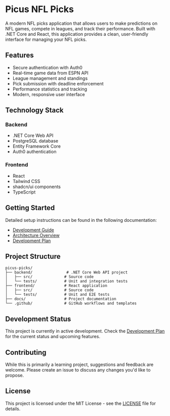 # Picus NFL Picks

A modern NFL picks application that allows users to make predictions on NFL games, compete in leagues, and track their performance. Built with .NET Core and React, this application provides a clean, user-friendly interface for managing your NFL picks.

## Features

- Secure authentication with Auth0
- Real-time game data from ESPN API
- League management and standings
- Pick submission with deadline enforcement
- Performance statistics and tracking
- Modern, responsive user interface

## Technology Stack

### Backend
- .NET Core Web API
- PostgreSQL database
- Entity Framework Core
- Auth0 authentication

### Frontend
- React
- Tailwind CSS
- shadcn/ui components
- TypeScript

## Getting Started

Detailed setup instructions can be found in the following documentation:

- [Development Guide](docs/HOW-TO.md)
- [Architecture Overview](docs/ARCHITECTURE.md)
- [Development Plan](docs/PLAN.md)

## Project Structure

```
picus-picks/
├── backend/               # .NET Core Web API project
│   ├── src/              # Source code
│   └── tests/            # Unit and integration tests
├── frontend/             # React application
│   ├── src/              # Source code
│   └── tests/            # Unit and E2E tests
├── docs/                 # Project documentation
└── .github/              # GitHub workflows and templates
```

## Development Status

This project is currently in active development. Check the [Development Plan](docs/PLAN.md) for the current status and upcoming features.

## Contributing

While this is primarily a learning project, suggestions and feedback are welcome. Please create an issue to discuss any changes you'd like to propose.

## License

This project is licensed under the MIT License - see the [LICENSE](LICENSE) file for details.